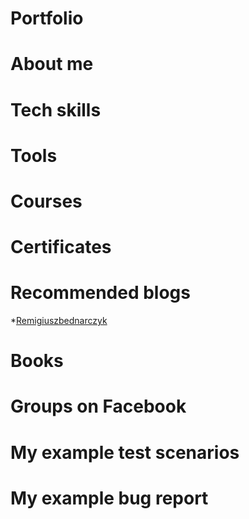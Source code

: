 # Portfolio

# About me

# Tech skills

# Tools

# Courses

# Certificates

# Recommended blogs
*[Remigiuszbednarczyk](https://remigiuszbednarczyk.pl)

# Books

# Groups on Facebook

# My example test scenarios

# My example bug report
